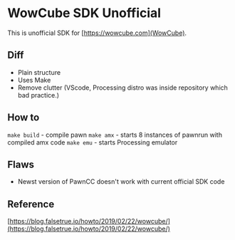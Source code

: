 # WowCube SDK Unofficial 

This is unofficial SDK for [https://wowcube.com](WowCube).

## Diff

* Plain structure
* Uses Make 
* Remove clutter (VScode, Processing distro was inside repository which bad practice.)

## How to

`make build` - compile pawn
`make amx` - starts 8 instances of pawnrun with compiled amx code 
`make emu` - starts Processing emulator

## Flaws

* Newst version of PawnCC doesn't work with current official SDK code

## Reference

[https://blog.falsetrue.io/howto/2019/02/22/wowcube/](https://blog.falsetrue.io/howto/2019/02/22/wowcube/)
